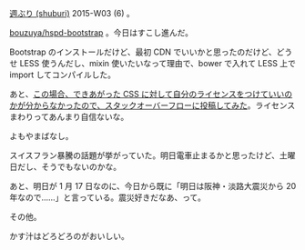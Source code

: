 [週ぶり (shuburi)][shuburi] 2015-W03 (6) 。

[bouzuya/hspd-bootstrap][] 。今日はすこし進んだ。

Bootstrap のインストールだけど、最初 CDN でいいかと思ったのだけど、どうせ LESS 使うんだし、mixin 使いたいなって理由で、bower で入れて LESS 上で import してコンパイルした。

あと、[この場合、できあがった CSS に対して自分のライセンスをつけていいのかが分からなかったので、スタックオーバーフローに投稿してみた](http://ja.stackoverflow.com/questions/4667/)。ライセンスまわりってあんまり自信ないな。

よもやまばなし。

スイスフラン暴騰の話題が挙がっていた。明日電車止まるかと思ったけど、土曜日だし、そうでもないのかな。

あと、明日が 1 月 17 日なのに、今日から既に「明日は阪神・淡路大震災から 20 年なので……」と言っている。震災好きだなあ、って。

その他。

かす汁はどろどろのがおいしい。

[shuburi]: http://shuburi.org
[bouzuya/hspd-bootstrap]: https://github.com/bouzuya/hspd-bootstrap
